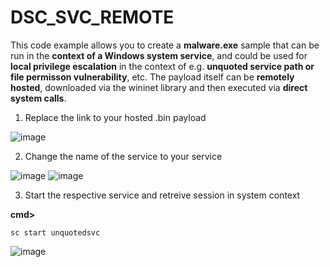 # DSC_SVC_REMOTE
This code example allows you to create a **malware.exe** sample that can be run in the **context of a Windows system service**, and could be used for **local privilege escalation** in the context of e.g. **unquoted service path or file permisson vulnerability**, etc. The payload itself can be **remotely hosted**, downloaded via the wininet library and then executed via **direct system calls**. 

1. Replace the link to your hosted .bin payload 

![image](https://user-images.githubusercontent.com/50073731/236861981-678d0fa7-18e9-4318-95cd-346cb5464dec.png)

2. Change the name of the service to your service 

![image](https://user-images.githubusercontent.com/50073731/236862074-a8a46ee5-b97f-4a83-9e9d-e4b37d2e7ceb.png)
![image](https://user-images.githubusercontent.com/50073731/236862198-a3c5d566-9af1-4920-9860-7da461b8686f.png)

3. Start the respective service and retreive session in system context 

**cmd>**
```
sc start unquotedsvc
```
![image](https://user-images.githubusercontent.com/50073731/236866165-e061c6c0-2b47-41fc-a78a-edbcedc24719.png)

